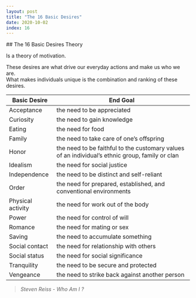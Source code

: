 ```yaml
---
layout: post
title: "The 16 Basic Desires"
date: 2020-10-02
index: 16
---
```



## The 16 Basic Desires Theory

Is a theory of motivation.  

These desires are what drive our everyday actions and make us who we are.  
What makes individuals unique is the combination and ranking of these desires.  


| Basic Desire | End Goal |
|--------------|----------|
|Acceptance| the need to be appreciated |
|Curiosity| the need to gain knowledge |
|Eating| the need for food |
|Family| the need to take care of one’s offspring |
|Honor| the need to be faithful to the customary values of an individual’s ethnic group, family or clan |
|Idealism| the need for social justice |
|Independence| the need to be distinct and self-reliant |
|Order| the need for prepared, established, and conventional environments |
|Physical activity| the need for work out of the body |
|Power| the need for control of will |
|Romance| the need for mating or sex |
|Saving| the need to accumulate something |
|Social contact| the need for relationship with others |
|Social status| the need for social significance |
|Tranquility| the need to be secure and protected |
|Vengeance| the need to strike back against another person |


> _Steven Reiss - Who Am I ?_
